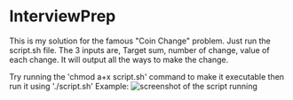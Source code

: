 # InterviewPrep
This is my solution for the famous "Coin Change" problem.
Just run the script.sh file.
The 3 inputs are, Target sum, number of change, value of each change.
It will output all the ways to make the change.

Try running the 'chmod a+x script.sh' command to make it executable then run it using './script.sh'
Example:
![screenshot of the script running](https://url/to/img.png)
